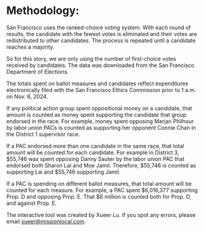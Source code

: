 # Methodology:

San Francisco uses the ranked-choice voting system. With each round of results, the candidate with the fewest votes is eliminated and their votes are redistributed to other candidates. The process is repeated until a candidate reaches a majority.

So for this story, we are only using the number of first-choice votes received by candidates. The data was downloaded from the San Francisco Department of Elections.

The totals spent on ballot measures and candidates reflect expenditures electronically filed with the San Francisco Ethics Commission prior to 1 a.m. on Nov. 6, 2024.

If any political action group spent oppositional money on a candidate, that amount is counted as money spent supporting the candidate that group endorsed in the race. For example, money spent opposing Marjan Philhour by labor union PACs is counted as supporting her opponent Connie Chan in the District 1 supervisor race.

If a PAC endorsed more than one candidate in the same race, that total amount will be counted for each candidate. For example in District 3, $55,746 was spent opposing Danny Sauter by the labor union PAC that endorsed both Sharon Lai and Moe Jamil. Therefore, $55,746 is counted as supporting Lai and $55,746 supporting Jamil.

If a PAC is spending on different ballot measures, that total amount will be counted for each measure. For example, a PAC spent $6,016,377 supporting Prop. D and opposing Prop. E. That $6 million is counted both for Prop. D, and against Prop. E.

The interactive tool was created by Xueer Lu. If you spot any errors, please email xueer@missionlocal.com.